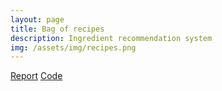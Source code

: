 ```yaml
---
layout: page
title: Bag of recipes
description: Ingredient recommendation system
img: /assets/img/recipes.png
---
```


[Report](https://arxiv.org/abs/1907.12380)
[Code](https://github.com/Slowika/Bag-of-Recipes)
